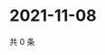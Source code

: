 # 2021-11-08

共 0 条

<!-- BEGIN WEIBO -->
<!-- 最后更新时间 Mon Nov 08 2021 07:14:40 GMT+0800 (China Standard Time) -->

<!-- END WEIBO -->
